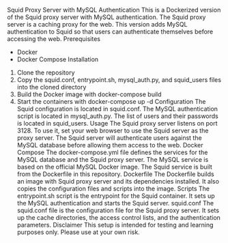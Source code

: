 Squid Proxy Server with MySQL Authentication
This is a Dockerized version of the Squid proxy server with MySQL authentication. The Squid proxy server is a caching proxy for the web. This version adds MySQL authentication to Squid so that users can authenticate themselves before accessing the web.
Prerequisites
* Docker
* Docker Compose
Installation
1. Clone the repository
2. Copy the squid.conf, entrypoint.sh, mysql_auth.py, and squid_users files into the cloned directory
3. Build the Docker image with docker-compose build
4. Start the containers with docker-compose up -d
Configuration
The Squid configuration is located in squid.conf. The MySQL authentication script is located in mysql_auth.py. The list of users and their passwords is located in squid_users.
Usage
The Squid proxy server listens on port 3128. To use it, set your web browser to use the Squid server as the proxy server. The Squid server will authenticate users against the MySQL database before allowing them access to the web.
Docker Compose
The docker-compose.yml file defines the services for the MySQL database and the Squid proxy server. The MySQL service is based on the official MySQL Docker image. The Squid service is built from the Dockerfile in this repository.
Dockerfile
The Dockerfile builds an image with Squid proxy server and its dependencies installed. It also copies the configuration files and scripts into the image.
Scripts
The entrypoint.sh script is the entrypoint for the Squid container. It sets up the MySQL authentication and starts the Squid server.
squid.conf
The squid.conf file is the configuration file for the Squid proxy server. It sets up the cache directories, the access control lists, and the authentication parameters.
Disclaimer
This setup is intended for testing and learning purposes only. Please use at your own risk.
